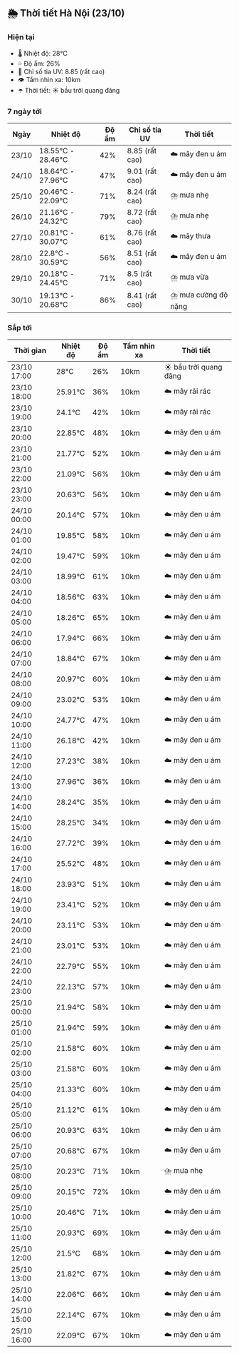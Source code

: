 ## 🌦️ Thời tiết Hà Nội (23/10)

### Hiện tại

- 🌡️ Nhiệt độ: 28℃
- 💦 Độ ẩm: 26%
- 🌟 Chỉ số tia UV: 8.85 (rất cao)
- 👁️ Tầm nhìn xa: 10km
- ☂️ Thời tiết: ☀️ bầu trời quang đãng

### 7 ngày tới

| Ngày | Nhiệt độ | Độ ẩm | Chỉ số tia UV | Thời tiết |
| --- | --- | --- | --- | --- |
| 23/10 | 18.55℃ - 28.46℃ | 42% | 8.85 (rất cao) | ☁️ mây đen u ám |
| 24/10 | 18.64℃ - 27.96℃ | 47% | 9.01 (rất cao) | ☁️ mây đen u ám |
| 25/10 | 20.46℃ - 22.09℃ | 71% | 8.24 (rất cao) | ⛈️ mưa nhẹ |
| 26/10 | 21.16℃ - 24.32℃ | 79% | 8.72 (rất cao) | ⛈️ mưa nhẹ |
| 27/10 | 20.81℃ - 30.07℃ | 61% | 8.76 (rất cao) | ☁️ mây thưa |
| 28/10 | 22.8℃ - 30.59℃ | 56% | 8.51 (rất cao) | ☁️ mây đen u ám |
| 29/10 | 20.18℃ - 24.45℃ | 71% | 8.5 (rất cao) | ⛈️ mưa vừa |
| 30/10 | 19.13℃ - 20.68℃ | 86% | 8.41 (rất cao) | ⛈️ mưa cường độ nặng |

### Sắp tới

| Thời gian | Nhiệt độ | Độ ẩm | Tầm nhìn xa | Thời tiết |
| --- | --- | --- | --- | --- |
| 23/10 17:00 | 28℃ | 26% | 10km | ☀️ bầu trời quang đãng |
| 23/10 18:00 | 25.91℃ | 36% | 10km | ☁️ mây rải rác |
| 23/10 19:00 | 24.1℃ | 42% | 10km | ☁️ mây rải rác |
| 23/10 20:00 | 22.85℃ | 48% | 10km | ☁️ mây đen u ám |
| 23/10 21:00 | 21.77℃ | 52% | 10km | ☁️ mây đen u ám |
| 23/10 22:00 | 21.09℃ | 56% | 10km | ☁️ mây đen u ám |
| 23/10 23:00 | 20.63℃ | 56% | 10km | ☁️ mây đen u ám |
| 24/10 00:00 | 20.14℃ | 57% | 10km | ☁️ mây đen u ám |
| 24/10 01:00 | 19.85℃ | 58% | 10km | ☁️ mây đen u ám |
| 24/10 02:00 | 19.47℃ | 59% | 10km | ☁️ mây đen u ám |
| 24/10 03:00 | 18.99℃ | 61% | 10km | ☁️ mây đen u ám |
| 24/10 04:00 | 18.56℃ | 63% | 10km | ☁️ mây đen u ám |
| 24/10 05:00 | 18.26℃ | 65% | 10km | ☁️ mây đen u ám |
| 24/10 06:00 | 17.94℃ | 66% | 10km | ☁️ mây đen u ám |
| 24/10 07:00 | 18.84℃ | 67% | 10km | ☁️ mây đen u ám |
| 24/10 08:00 | 20.97℃ | 60% | 10km | ☁️ mây đen u ám |
| 24/10 09:00 | 23.02℃ | 53% | 10km | ☁️ mây đen u ám |
| 24/10 10:00 | 24.77℃ | 47% | 10km | ☁️ mây đen u ám |
| 24/10 11:00 | 26.18℃ | 42% | 10km | ☁️ mây đen u ám |
| 24/10 12:00 | 27.23℃ | 38% | 10km | ☁️ mây đen u ám |
| 24/10 13:00 | 27.96℃ | 36% | 10km | ☁️ mây đen u ám |
| 24/10 14:00 | 28.24℃ | 35% | 10km | ☁️ mây đen u ám |
| 24/10 15:00 | 28.25℃ | 34% | 10km | ☁️ mây đen u ám |
| 24/10 16:00 | 27.72℃ | 39% | 10km | ☁️ mây đen u ám |
| 24/10 17:00 | 25.52℃ | 48% | 10km | ☁️ mây đen u ám |
| 24/10 18:00 | 23.93℃ | 51% | 10km | ☁️ mây đen u ám |
| 24/10 19:00 | 23.41℃ | 52% | 10km | ☁️ mây đen u ám |
| 24/10 20:00 | 23.11℃ | 53% | 10km | ☁️ mây đen u ám |
| 24/10 21:00 | 23.01℃ | 53% | 10km | ☁️ mây đen u ám |
| 24/10 22:00 | 22.79℃ | 55% | 10km | ☁️ mây đen u ám |
| 24/10 23:00 | 22.13℃ | 57% | 10km | ☁️ mây đen u ám |
| 25/10 00:00 | 21.94℃ | 58% | 10km | ☁️ mây đen u ám |
| 25/10 01:00 | 21.94℃ | 59% | 10km | ☁️ mây đen u ám |
| 25/10 02:00 | 21.58℃ | 60% | 10km | ☁️ mây đen u ám |
| 25/10 03:00 | 21.58℃ | 60% | 10km | ☁️ mây đen u ám |
| 25/10 04:00 | 21.33℃ | 60% | 10km | ☁️ mây đen u ám |
| 25/10 05:00 | 21.12℃ | 61% | 10km | ☁️ mây đen u ám |
| 25/10 06:00 | 20.93℃ | 63% | 10km | ☁️ mây đen u ám |
| 25/10 07:00 | 20.68℃ | 67% | 10km | ☁️ mây đen u ám |
| 25/10 08:00 | 20.23℃ | 71% | 10km | ⛈️ mưa nhẹ |
| 25/10 09:00 | 20.15℃ | 72% | 10km | ☁️ mây đen u ám |
| 25/10 10:00 | 20.46℃ | 71% | 10km | ☁️ mây đen u ám |
| 25/10 11:00 | 20.93℃ | 69% | 10km | ☁️ mây đen u ám |
| 25/10 12:00 | 21.5℃ | 68% | 10km | ☁️ mây đen u ám |
| 25/10 13:00 | 21.82℃ | 67% | 10km | ☁️ mây đen u ám |
| 25/10 14:00 | 22.06℃ | 66% | 10km | ☁️ mây đen u ám |
| 25/10 15:00 | 22.14℃ | 67% | 10km | ☁️ mây đen u ám |
| 25/10 16:00 | 22.09℃ | 67% | 10km | ☁️ mây đen u ám |
